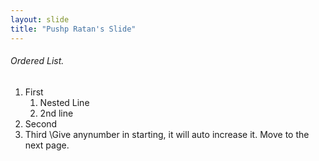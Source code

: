 ```yaml
---
layout: slide
title: "Pushp Ratan's Slide"
---
```

###### Ordered List.
1. First
    1. Nested Line
    2. 2nd line
3. Second
4. Third
\Give anynumber in starting, it will auto increase it.
Move to the next page.
